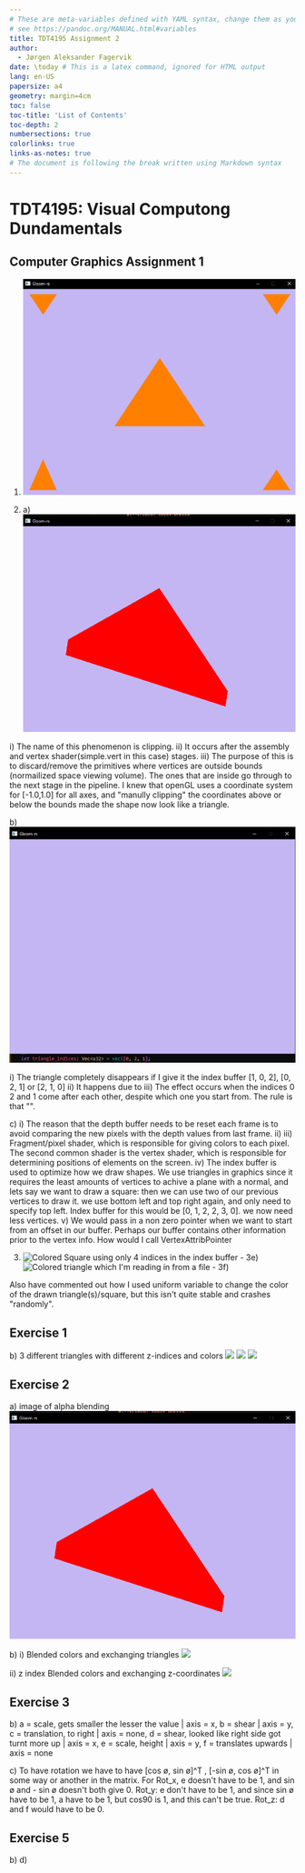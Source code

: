 ```yaml
---
# These are meta-variables defined with YAML syntax, change them as you wish.
# see https://pandoc.org/MANUAL.html#variables
title: TDT4195 Assignment 2
author:
  - Jørgen Aleksander Fagervik
date: \today # This is a latex command, ignored for HTML output
lang: en-US
papersize: a4
geometry: margin=4cm
toc: false
toc-title: 'List of Contents'
toc-depth: 2
numbersections: true
colorlinks: true
links-as-notes: true
# The document is following the break written using Markdown syntax
---
```


# TDT4195: Visual Computong Dundamentals

## Computer Graphics Assignment 1

1.  ![](images/o1c.png)

2.  a)![](images/o2a.png)

i) The name of this phenomenon is clipping.
ii) It occurs after the assembly and vertex shader(simple.vert in this case) stages.
iii) The purpose of this is to discard/remove the primitives where vertices are outside bounds (normailized space viewing volume). The ones that are inside go through to the next stage in the pipeline. I knew that openGL uses a coordinate system for [-1.0,1.0] for all axes, and "manully clipping" the coordinates above or below the bounds made the shape now look like a triangle.

b) ![](images/o2b.png)

i) The triangle completely disappears if I give it the index buffer [1, 0, 2], [0, 2, 1] or [2, 1, 0]
ii) It happens due to
iii) The effect occurs when the indices 0 2 and 1 come after each other, despite which one you start from. The rule is that "".

c)
i) The reason that the depth buffer needs to be reset each frame is to avoid comparing the new pixels with the depth values from last frame.
ii)
iii) Fragment/pixel shader, which is responsible for giving colors to each pixel. The second common shader is the vertex shader, which is responsible for determining positions of elements on the screen.
iv) The index buffer is used to optimize how we draw shapes. We use triangles in graphics since it requires the least amounts of vertices to achive a plane with a normal,
and lets say we want to draw a square: then we can use two of our previous vertices to draw it. we use bottom left and top right again, and only need to specify top left.
Index buffer for this would be [0, 1, 2, 2, 3, 0]. we now need less vertices.
v) We would pass in a non zero pointer when we want to start from an offset in our buffer. Perhaps our buffer contains other information prior to the vertex info.
How would I call VertexAttribPointer

3.  ![
    Colored Square using only 4 indices in the index buffer - 3e)
](images/o3square.png)
    ![
    Colored triangle which I'm reading in from a file - 3f)
](images/o3f.png)

Also have commented out how I used uniform variable to change the color of the drawn triangle(s)/square, but this isn't quite stable and crashes "randomly".

## Exercise 1
b) 3 different triangles with different z-indices and colors
![](images/o1b1.png)
![](images/o1b2.png)
![](images/o1b3.png)


## Exercise 2
a)
image of alpha blending
![](images/o2a.png)


b) 
i) Blended colors and exchanging triangles
![](images/o2b1.png)

ii) z index Blended colors and exchanging z-coordinates
![](images/o2b2.png)



## Exercise 3
b) a = scale, gets smaller the lesser the value | axis = x, b = shear | axis = y, c = translation, to right | axis = none, d = shear, looked like right side got turnt more up | axis = x, e = scale, height | axis = y, f = translates upwards | axis = none

c) To have rotation we have to have [cos ø, sin ø]^T , [-sin ø, cos ø]^T in some way or another in the matrix. For Rot_x, e doesn't have to be 1, and sin ø and - sin ø doesn't both give 0. Rot_y: e don't have to be 1, and since sin ø have to be 1, a have to be 1, but cos90 is 1, and this can't be true. Rot_z: d and f would have to be 0.
## Exercise 5
b)
d)
